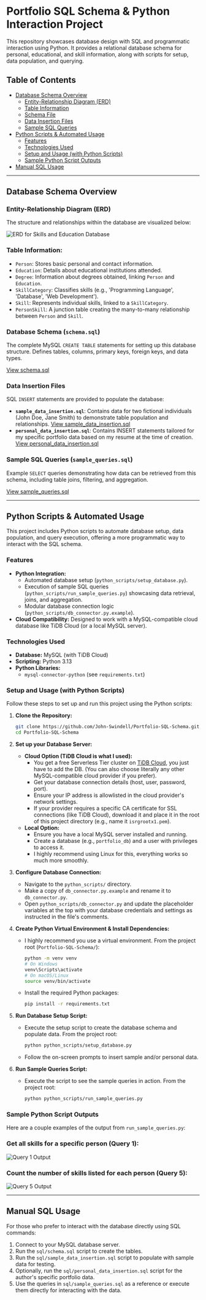 # Portfolio SQL Schema & Python Interaction Project

This repository showcases database design with SQL and programmatic interaction using Python. It provides a relational database schema for personal, educational, and skill information, along with scripts for setup, data population, and querying.

## Table of Contents
* [Database Schema Overview](#database-schema-overview)
    * [Entity-Relationship Diagram (ERD)](#entity-relationship-diagram-erd)
    * [Table Information](#table-information)
    * [Schema File](#database-schema-schemasql)
    * [Data Insertion Files](#data-insertion-files)
    * [Sample SQL Queries](#sample-sql-queries-sample_queriessql)
* [Python Scripts & Automated Usage](#python-scripts--automated-usage)
    * [Features](#features)
    * [Technologies Used](#technologies-used)
    * [Setup and Usage (with Python Scripts)](#setup-and-usage-with-python-scripts)
    * [Sample Python Script Outputs](#sample-python-script-outputs)
* [Manual SQL Usage](#manual-sql-usage)

---

## Database Schema Overview

### Entity-Relationship Diagram (ERD)

The structure and relationships within the database are visualized below:

![ERD for Skills and Education Database](/erd/sql-erd-white-text.png)

### Table Information:

* `Person`: Stores basic personal and contact information.
* `Education`: Details about educational institutions attended.
* `Degree`: Information about degrees obtained, linking `Person` and `Education`.
* `SkillCategory`: Classifies skills (e.g., 'Programming Language', 'Database', 'Web Development').
* `Skill`: Represents individual skills, linked to a `SkillCategory`.
* `PersonSkill`: A junction table creating the many-to-many relationship between `Person` and `Skill`.

### Database Schema (`schema.sql`)

The complete MySQL `CREATE TABLE` statements for setting up this database structure. Defines tables, columns, primary keys, foreign keys, and data types.

[View schema.sql](/sql/schema.sql)

### Data Insertion Files

SQL `INSERT` statements are provided to populate the database:

* **`sample_data_insertion.sql`**: Contains data for two fictional individuals (John Doe, Jane Smith) to demonstrate table population and relationships.
  [View sample_data_insertion.sql](/sql/sample_data_insertion.sql)
* **`personal_data_insertion.sql`**: Contains INSERT statements tailored for my specific portfolio data based on my resume at the time of creation.
  [View personal_data_insertion.sql](/sql/personal_data_insertion.sql)

### Sample SQL Queries (`sample_queries.sql`)

Example `SELECT` queries demonstrating how data can be retrieved from this schema, including table joins, filtering, and aggregation.

[View sample_queries.sql](/sql/sample_queries.sql)

---

## Python Scripts & Automated Usage

This project includes Python scripts to automate database setup, data population, and query execution, offering a more programmatic way to interact with the SQL schema.

### Features

* **Python Integration:**
    * Automated database setup (`python_scripts/setup_database.py`).
    * Execution of sample SQL queries (`python_scripts/run_sample_queries.py`) showcasing data retrieval, joins, and aggregation.
    * Modular database connection logic (`python_scripts/db_connector.py.example`).
* **Cloud Compatibility:** Designed to work with a MySQL-compatible cloud database like TiDB Cloud (or a local MySQL server).

### Technologies Used

* **Database:** MySQL (with TiDB Cloud)
* **Scripting:** Python 3.13
* **Python Libraries:**
    * `mysql-connector-python` (see `requirements.txt`)

### Setup and Usage (with Python Scripts)

Follow these steps to set up and run this project using the Python scripts:

1.  **Clone the Repository:**
    ```bash
    git clone https://github.com/John-Swindell/Portfolio-SQL-Schema.git
    cd Portfolio-SQL-Schema
    ```

2.  **Set up your Database Server:**
    * **Cloud Option (TiDB Cloud is what I used):**
        * You get a free Serverless Tier cluster on [TiDB Cloud](https://tidbcloud.com/), you just have to add the DB. (You can also choose literally any other MySQL-compatible cloud provider if you prefer).
        * Get your database connection details (host, user, password, port).
        * Ensure your IP address is allowlisted in the cloud provider's network settings.
        * If your provider requires a specific CA certificate for SSL connections (like TiDB Cloud), download it and place it in the root of this project directory (e.g., name it `isrgrootx1.pem`).
    * **Local Option:**
        * Ensure you have a local MySQL server installed and running.
        * Create a database (e.g., `portfolio_db`) and a user with privileges to access it.
        * I highly recommend using Linux for this, everything works so much more smoothly.

3.  **Configure Database Connection:**
    * Navigate to the `python_scripts/` directory.
    * Make a copy of `db_connector.py.example` and rename it to `db_connector.py`.
    * Open `python_scripts/db_connector.py` and update the placeholder variables at the top with your database credentials and settings as instructed in the file's comments.

4.  **Create Python Virtual Environment & Install Dependencies:**
    * I highly recommend you use a virtual environment. From the project root (`Portfolio-SQL-Schema/`):
        ```bash
        python -m venv venv
        # On Windows
        venv\Scripts\activate
        # On macOS/Linux
        source venv/bin/activate
        ```
    * Install the required Python packages:
        ```bash
        pip install -r requirements.txt
        ```

5.  **Run Database Setup Script:**
    * Execute the setup script to create the database schema and populate data. From the project root:
        ```bash
        python python_scripts/setup_database.py
        ```
    * Follow the on-screen prompts to insert sample and/or personal data.

6.  **Run Sample Queries Script:**
    * Execute the script to see the sample queries in action. From the project root:
        ```bash
        python python_scripts/run_sample_queries.py
        ```

### Sample Python Script Outputs

Here are a couple examples of the output from `run_sample_queries.py`:

### **Get all skills for a specific person (Query 1):**

![Query 1 Output](/script_output_images/query_1.PNG) 

### **Count the number of skills listed for each person (Query 5):**

![Query 5 Output](/script_output_images/query_5.PNG)

---

## Manual SQL Usage

For those who prefer to interact with the database directly using SQL commands:

1.  Connect to your MySQL database server.
2.  Run the `sql/schema.sql` script to create the tables.
3.  Run the `sql/sample_data_insertion.sql` script to populate with sample data for testing.
4.  Optionally, run the `sql/personal_data_insertion.sql` script for the author's specific portfolio data.
5.  Use the queries in `sql/sample_queries.sql` as a reference or execute them directly for interacting with the data.

